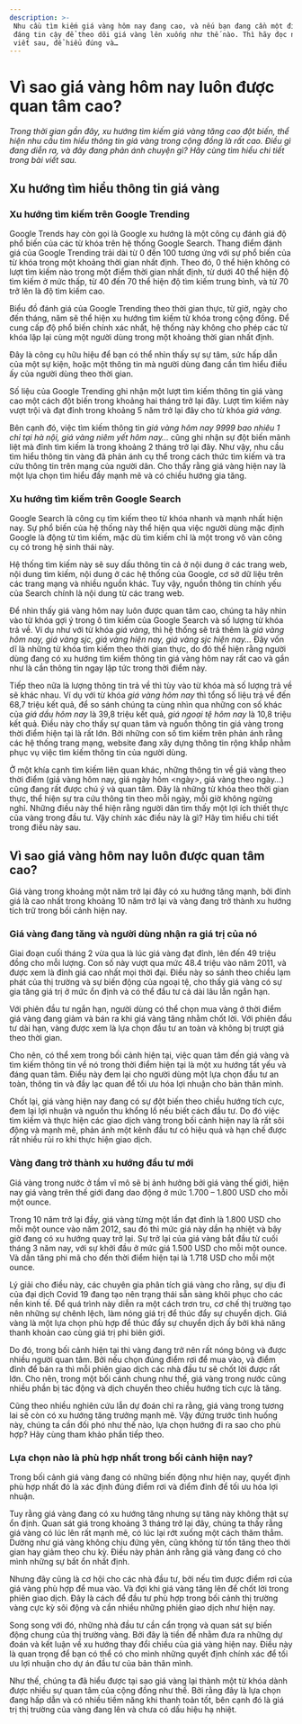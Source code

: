 ```yaml
---
description: >-
 Nhu cầu tìm kiếm giá vàng hôm nay đang cao, và nếu bạn đang cần một địa chỉ
 đáng tin cậy để theo dõi giá vàng lên xuống như thế nào. Thì hãy đọc ngay bài
 viết sau, để hiểu đúng và…
---
```


# Vì sao giá vàng hôm nay luôn được quan tâm cao?

_Trong thời gian gần đây, xu hướng tìm kiếm giá vàng tăng cao đột biến, thể hiện nhu cầu tìm hiểu thông tin giá vàng trong cộng đồng là rất cao. Điều gì đang diễn ra, và đây đang phản ánh chuyện gì? Hãy cùng tìm hiểu chi tiết trong bài viết sau._

## Xu hướng tìm hiểu thông tin giá vàng

### Xu hướng tìm kiếm trên Google Trending

Google Trends hay còn gọi là Google xu hướng là một công cụ đánh giá độ phổ biến của các từ khóa trên hệ thống Google Search. Thang điểm đánh giá của Google Trending trải dài từ 0 đến 100 tương ứng với sự phổ biến của từ khóa trong một khoảng thời gian nhất định. Theo đó, 0 thể hiện không có lượt tìm kiếm nào trong một điểm thời gian nhất định, từ dưới 40 thể hiện độ tìm kiếm ở mức thấp, từ 40 đến 70 thể hiện độ tìm kiếm trung bình, và từ 70 trở lên là độ tìm kiếm cao.

Biểu đồ đánh giá của Google Trending theo thời gian thực, từ giờ, ngày cho đến tháng, năm sẽ thể hiện xu hướng tìm kiếm từ khóa trong cộng đồng. Để cung cấp độ phổ biến chính xác nhất, hệ thống này không cho phép các từ khóa lặp lại cùng một người dùng trong một khoảng thời gian nhất định.

Đây là công cụ hữu hiệu để bạn có thể nhìn thấy sự sự tâm, sức hấp dẫn của một sự kiện, hoặc một thông tin mà người dùng đang cần tìm hiểu điều ấy của người dùng theo thời gian.

Số liệu của Google Trending ghi nhận một lượt tìm kiếm thông tin giá vàng cao một cách đột biến trong khoảng hai tháng trở lại đây. Lượt tìm kiếm này vượt trội và đạt đỉnh trong khoảng 5 năm trở lại đây cho từ khóa _giá vàng._

Bên cạnh đó, việc tìm kiếm thông tin _giá vàng hôm nay 9999 bao nhiêu 1 chỉ tại hà nội, giá vàng niêm yết hôm nay…_ cũng ghi nhận sự đột biến mãnh liệt mà đỉnh tìm kiếm là trong khoảng 2 tháng trở lại đây. Như vậy, nhu cầu tìm hiểu thông tin vàng đã phản ánh cụ thể trong cách thức tìm kiếm và tra cứu thông tin trên mạng của người dân. Cho thấy rằng giá vàng hiện nay là một lựa chọn tìm hiểu đầy mạnh mẽ và có chiều hướng gia tăng.

### Xu hướng tìm kiếm trên Google Search

Google Search là công cụ tìm kiếm theo từ khóa nhanh và mạnh nhất hiện nay. Sự phổ biến của hệ thống này thể hiện qua việc người dùng mặc định Google là động từ tìm kiếm, mặc dù tìm kiếm chỉ là một trong vô vàn công cụ có trong hệ sinh thái này.

Hệ thống tìm kiếm này sẽ suy dấu thông tin cả ở nội dung ở các trang web, nội dung tìm kiếm, nội dung ở các hệ thống của Google, cơ sở dữ liệu trên các trang mạng và nhiều nguồn khác. Tuy vậy, nguồn thông tin chính yếu của Search chính là nội dung từ các trang web.

Để nhìn thấy giá vàng hôm nay luôn được quan tâm cao, chúng ta hãy nhìn vào từ khóa gợi ý trong ô tìm kiếm của Google Search và số lượng từ khóa trả về. Ví dụ như với từ khóa _giá vàng_, thì hệ thống sẽ trả thêm là _giá vàng hôm nay, giá vàng sjc, giá vàng hiện nay, giá vàng sjc hiện nay…_ Đây vốn dĩ là những từ khóa tìm kiếm theo thời gian thực, do đó thể hiện rằng người dùng đang có xu hướng tìm kiếm thông tin giá vàng hôm nay rất cao và gần như là cần thông tin ngay lập tức trong thời điểm này.

Tiếp theo nữa là lượng thông tin trả về thì tùy vào từ khóa mà số lượng trả về sẽ khác nhau. Ví dụ với từ khóa _giá vàng hôm nay_ thì tổng số liệu trả về đến 68,7 triệu kết quả, để so sánh chúng ta cùng nhìn qua những con số khác của _giá dầu hôm nay_ là 39,8 triệu kết quả, _giá ngoại tệ hôm nay_ là 10,8 triệu kết quả. Điều này cho thấy sự quan tâm và nguồn thông tin giá vàng trong thời điểm hiện tại là rất lớn. Bởi những con số tìm kiếm trên phản ánh rằng các hệ thống trang mạng, website đang xây dựng thông tin rộng khắp nhằm phục vụ việc tìm kiếm thông tin của người dùng.

Ở một khía cạnh tìm kiếm liên quan khác, những thông tin về giá vàng theo thời điểm (giá vàng hôm nay, giá ngày hôm \<ngày>, giá vàng theo ngày…) cũng đang rất được chú ý và quan tâm. Đây là những từ khóa theo thời gian thực, thể hiện sự tra cứu thông tin theo mỗi ngày, mỗi giờ không ngừng nghỉ. Những điều này thể hiện rằng người dân tìm thấy một lợi ích thiết thực của vàng trong đầu tư. Vậy chính xác điều này là gì? Hãy tìm hiểu chi tiết trong điều này sau.

## Vì sao giá vàng hôm nay luôn được quan tâm cao?

Giá vàng trong khoảng một năm trở lại đây có xu hướng tăng mạnh, bởi đỉnh giá là cao nhất trong khoảng 10 năm trở lại và vàng đang trở thành xu hướng tích trữ trong bối cảnh hiện nay.

### Giá vàng đang tăng và người dùng nhận ra giá trị của nó

Giai đoạn cuối tháng 2 vừa qua là lúc giá vàng đạt đỉnh, lên đến 49 triệu đồng cho mỗi lượng. Con số này vượt qua mức 48.4 triệu vào năm 2011, và được xem là đỉnh giá cao nhất mọi thời đại. Điều này so sánh theo chiều lạm phát của thị trường và sự biến động của ngoại tệ, cho thấy giá vàng có sự gia tăng giá trị ở mức ổn định và có thể đầu tư cả dài lâu lẫn ngắn hạn.

Với phiên đầu tư ngắn hạn, người dùng có thể chọn mua vàng ở thời điểm giá vàng đang giảm và bán ra khi giá vàng tăng nhằm chốt lời. Với phiên đầu tư dài hạn, vàng được xem là lựa chọn đầu tư an toàn và không bị trượt giá theo thời gian.

Cho nên, có thể xem trong bối cảnh hiện tại, việc quan tâm đến giá vàng và tìm kiếm thông tin về nó trong thời điểm hiện tại là một xu hướng tất yếu và đáng quan tâm. Điều này đem lại cho người dùng một lựa chọn đầu tư an toàn, thông tin và đầy lạc quan để tối ưu hóa lợi nhuận cho bản thân mình.

Chốt lại, giá vàng hiện nay đang có sự đột biến theo chiều hướng tích cực, đem lại lợi nhuận và nguồn thu khổng lồ nếu biết cách đầu tư. Do đó việc tìm kiếm và thực hiện các giao dịch vàng trong bối cảnh hiện nay là rất sôi động và mạnh mẽ, phản ánh một kênh đầu tư có hiệu quả và hạn chế được rất nhiều rủi ro khi thực hiện giao dịch.

### Vàng đang trở thành xu hướng đầu tư mới

Giá vàng trong nước ở tầm vĩ mô sẽ bị ảnh hưởng bởi giá vàng thế giới, hiện nay giá vàng trên thế giới đang dao động ở mức 1.700 – 1.800 USD cho mỗi một ounce.

Trong 10 năm trở lại đầy, giá vàng từng một lần đạt đỉnh là 1.800 USD cho mỗi một ounce vào năm 2012, sau đó thì mức giá này dần hạ nhiệt và bây giờ đang có xu hướng quay trở lại. Sự trở lại của giá vàng bắt đầu từ cuối tháng 3 năm nay, với sự khởi đầu ở mức giá 1.500 USD cho mỗi một ounce. Và dần tăng phi mã cho đến thời điểm hiện tại là 1.718 USD cho mỗi một ounce.

Lý giải cho điều này, các chuyên gia phân tích giá vàng cho rằng, sự dịu đi của đại dịch Covid 19 đang tạo nên trạng thái sẵn sàng khôi phục cho các nền kinh tế. Để quá trình này diễn ra một cách trơn tru, cơ chế thị trường tạo nên những sự chênh lệch, làm nóng giá trị để thúc đẩy sự chuyển dịch. Giá vàng là một lựa chọn phù hợp để thúc đẩy sự chuyển dịch ấy bởi khả năng thanh khoản cao cùng giá trị phi biên giới.

Do đó, trong bối cảnh hiện tại thì vàng đang trở nên rất nóng bỏng và được nhiều người quan tâm. Bởi nếu chọn đúng điểm rơi để mua vào, và điểm đỉnh để bán ra thì mỗi phiên giao dịch các nhà đầu tư sẽ chốt lời được rất lớn. Cho nên, trong một bối cảnh chung như thế, giá vàng trong nước cũng nhiều phần bị tác động và dịch chuyển theo chiều hướng tích cực là tăng.

Cũng theo nhiều nghiên cứu lẫn dự đoán chỉ ra rằng, giá vàng trong tương lai sẽ còn có xu hướng tăng trưởng mạnh mẽ. Vậy đứng trước tình huống này, chúng ta cần đối phó như thế nào, lựa chọn hướng đi ra sao cho phù hợp? Hãy cùng tham khảo phần tiếp theo.

### Lựa chọn nào là phù hợp nhất trong bối cảnh hiện nay?

Trong bối cảnh giá vàng đang có những biến động như hiện nay, quyết định phù hợp nhất đó là xác định đúng điểm rơi và điểm đỉnh để tối ưu hóa lợi nhuận.

Tuy rằng giá vàng đang có xu hướng tăng nhưng sự tăng này không thật sự ổn định. Quan sát giá trong khoảng 3 tháng trở lại đây, chúng ta thấy rằng giá vàng có lúc lên rất mạnh mẽ, có lúc lại rớt xuống một cách thăm thẳm. Dường như giá vàng không chịu đứng yên, cũng không từ tốn tăng theo thời gian hay giảm theo chu kỳ. Điều này phản ánh rằng giá vàng đang có cho mình những sự bất ổn nhất định.

Nhưng đây cũng là cơ hội cho các nhà đầu tư, bởi nếu tìm được điểm rơi của giá vàng phù hợp để mua vào. Và đợi khi giá vàng tăng lên để chốt lời trong phiên giao dịch. Đây là cách để đầu tư phù hợp trong bối cảnh thị trường vàng cực kỳ sôi động và cần nhiều những phiên giao dịch như hiện nay.

Song song với đó, những nhà đầu tư cần cẩn trọng và quan sát sự biến động chung của thị trường vàng. Bởi đây là tiền để nhằm đưa ra những dự đoán và kết luận về xu hướng thay đổi chiều của giá vàng hiện nay. Điều này là quan trọng để bạn có thể có cho mình những quyết định chính xác để tối ưu lợi nhuận cho dự án đầu tư của bản thân mình.

Như thế, chúng ta đã hiểu được tại sao giá vàng lại thành một từ khóa dành được nhiều sự quan tâm của cộng đồng như thế. Bởi rằng đây là lựa chọn đang hấp dẫn và có nhiều tiềm năng khi thanh toản tốt, bên cạnh đó là giá trị thị trường của vàng đang lên và chưa có dấu hiệu hạ nhiệt.
